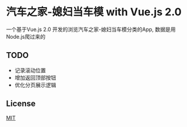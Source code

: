 # 汽车之家-媳妇当车模 with Vue.js 2.0

一个基于Vue.js 2.0 开发的浏览汽车之家-媳妇当车模分类的App, 数据是用Node.js爬过来的

## TODO
* 记录滚动位置
* 增加返回顶部按钮
* 优化分页展示逻辑

## License

[MIT](https://opensource.org/licenses/MIT)